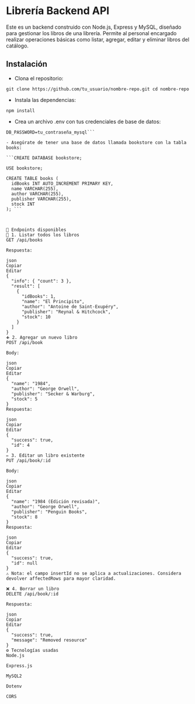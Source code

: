 # Librería Backend API
Este es un backend construido con Node.js, Express y MySQL, diseñado para gestionar los libros de una librería. Permite al personal encargado realizar operaciones básicas como listar, agregar, editar y eliminar libros del catálogo.

## Instalación
- Clona el repositorio:

`git clone https://github.com/tu_usuario/nombre-repo.git
cd nombre-repo`


- Instala las dependencias:

`npm install`

- Crea un archivo .env con tus credenciales de base de datos:

```DB_USER=tu_usuario_mysql
DB_PASSWORD=tu_contraseña_mysql```
 
- Asegúrate de tener una base de datos llamada bookstore con la tabla books:

```CREATE DATABASE bookstore;

USE bookstore;

CREATE TABLE books (
  idBooks INT AUTO_INCREMENT PRIMARY KEY,
  name VARCHAR(255),
  author VARCHAR(255),
  publisher VARCHAR(255),
  stock INT
); ```



🧪 Endpoints disponibles
📖 1. Listar todos los libros
GET /api/books

Respuesta:

json
Copiar
Editar
{
  "info": { "count": 3 },
  "result": [
    {
      "idBooks": 1,
      "name": "El Principito",
      "author": "Antoine de Saint-Exupéry",
      "publisher": "Reynal & Hitchcock",
      "stock": 10
    }
  ]
}
➕ 2. Agregar un nuevo libro
POST /api/book

Body:

json
Copiar
Editar
{
  "name": "1984",
  "author": "George Orwell",
  "publisher": "Secker & Warburg",
  "stock": 5
}
Respuesta:

json
Copiar
Editar
{
  "success": true,
  "id": 4
}
✏️ 3. Editar un libro existente
PUT /api/book/:id

Body:

json
Copiar
Editar
{
  "name": "1984 (Edición revisada)",
  "author": "George Orwell",
  "publisher": "Penguin Books",
  "stock": 8
}
Respuesta:

json
Copiar
Editar
{
  "success": true,
  "id": null
}
⚠️ Nota: el campo insertId no se aplica a actualizaciones. Considera devolver affectedRows para mayor claridad.

❌ 4. Borrar un libro
DELETE /api/book/:id

Respuesta:

json
Copiar
Editar
{
  "success": true,
  "message": "Removed resource"
}
⚙️ Tecnologías usadas
Node.js

Express.js

MySQL2

Dotenv

CORS
